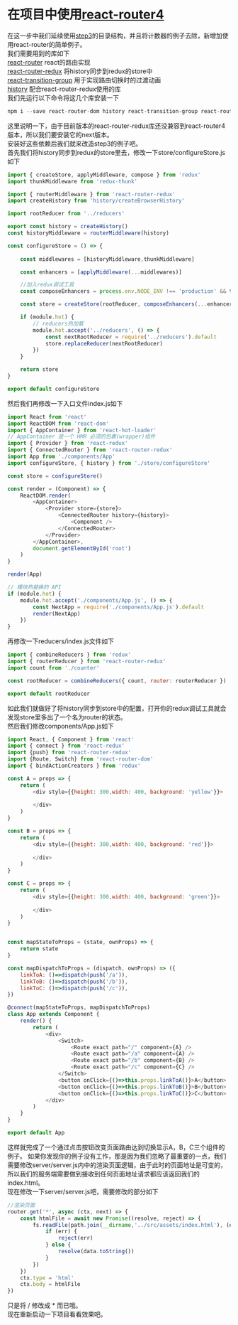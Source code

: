 # 在项目中使用[react-router4](https://reacttraining.com/react-router/)
在这一步中我们延续使用[step3](https://github.com/sundaypig/build-react-tutorial/tree/master/step3)的目录结构，并且将计数器的例子去除，新增加使用react-router的简单例子。  
我们需要用到的库如下  
[react-router](https://reacttraining.com/react-router/) react的路由实现  
[react-router-redux](https://github.com/reactjs/react-router-redux) 将history同步到redux的store中  
[react-transition-group](https://github.com/reactjs/react-transition-group) 用于实现路由切换时的过渡动画  
[history](https://github.com/ReactTraining/history) 配合react-router-redux使用的库  
我们先运行以下命令将这几个库安装一下  
```js
npm i --save react-router-dom history react-transition-group react-router-redux@next
```
这里说明一下，由于目前版本的react-router-redux库还没兼容到react-router4版本，所以我们要安装它的next版本。  
安装好这些依赖后我们就来改造step3的例子吧。    
首先我们将history同步到redux的store里去，修改一下store/configureStore.js如下  
```js
import { createStore, applyMiddleware, compose } from 'redux'
import thunkMiddleware from 'redux-thunk'

import { routerMiddleware } from 'react-router-redux'
import createHistory from 'history/createBrowserHistory'

import rootReducer from '../reducers'

export const history = createHistory()
const historyMiddleware = routerMiddleware(history)

const configureStore = () => {
    
    const middlewares = [historyMiddleware,thunkMiddleware]

    const enhancers = [applyMiddleware(...middlewares)]

    //加入redux调试工具
    const composeEnhancers = process.env.NODE_ENV !== 'production' && typeof window === 'object' && window.__REDUX_DEVTOOLS_EXTENSION_COMPOSE__ ? window.__REDUX_DEVTOOLS_EXTENSION_COMPOSE__({}) : compose

    const store = createStore(rootReducer, composeEnhancers(...enhancers))

    if (module.hot) {
        // reducers热加载
        module.hot.accept('../reducers', () => {
            const nextRootReducer = require('../reducers').default
            store.replaceReducer(nextRootReducer)
        })
    }

    return store
}

export default configureStore
``` 
然后我们再修改一下入口文件index.js如下  
```js
import React from 'react'
import ReactDOM from 'react-dom'
import { AppContainer } from 'react-hot-loader'
// AppContainer 是一个 HMR 必须的包裹(wrapper)组件
import { Provider } from 'react-redux'
import { ConnectedRouter } from 'react-router-redux'
import App from './components/App'
import configureStore, { history } from './store/configureStore'

const store = configureStore()

const render = (Component) => {
    ReactDOM.render(
        <AppContainer>
            <Provider store={store}>
                <ConnectedRouter history={history}>
                    <Component />
                </ConnectedRouter>
            </Provider>
        </AppContainer>,
        document.getElementById('root')
    )
}

render(App)

// 模块热替换的 API
if (module.hot) {
    module.hot.accept('./components/App.js', () => {
        const NextApp = require('./components/App.js').default
        render(NextApp)
    })
}
```
再修改一下reducers/index.js文件如下  
```js
import { combineReducers } from 'redux'
import { routerReducer } from 'react-router-redux'
import count from './counter'

const rootReducer = combineReducers({ count, router: routerReducer })

export default rootReducer
```
如此我们就做好了将history同步到store中的配置，打开你的redux调试工具就会发现store里多出了一个名为router的状态。  
然后我们修改components/App.js如下  
```js
import React, { Component } from 'react'
import { connect } from 'react-redux'
import {push} from 'react-router-redux'
import {Route, Switch} from 'react-router-dom' 
import { bindActionCreators } from 'redux'

const A = props => {
    return (
        <div style={{height: 300,width: 400, background: 'yellow'}}>
            
        </div>
    )
}

const B = props => {
    return (
        <div style={{height: 300,width: 400, background: 'red'}}>
            
        </div>
    )
}

const C = props => {
    return (
        <div style={{height: 300,width: 400, background: 'green'}}>
            
        </div>
    )
}


const mapStateToProps = (state, ownProps) => {
    return state
}

const mapDispatchToProps = (dispatch, ownProps) => ({
    linkToA: ()=>dispatch(push('/a')),
    linkToB: ()=>dispatch(push('/b')),
    linkToC: ()=>dispatch(push('/c')),
})

@connect(mapStateToProps, mapDispatchToProps)
class App extends Component {
    render() {
        return (
            <div>
                <Switch>
                    <Route exact path="/" component={A} />
                    <Route exact path="/a" component={A} />
                    <Route exact path="/b" component={B} />
                    <Route exact path="/c" component={C} />
                </Switch>
                <button onClick={()=>this.props.linkToA()}>A</button>
                <button onClick={()=>this.props.linkToB()}>B</button>
                <button onClick={()=>this.props.linkToC()}>C</button>
            </div>
        )
    }
}

export default App
```  
这样就完成了一个通过点击按钮改变页面路由达到切换显示A，B，C三个组件的例子。
如果你发现你的例子没有工作，那是因为我们忽略了最重要的一点，我们需要修改server/server.js内中的渲染页面逻辑，由于此时的页面地址是可变的，所以我们的服务端需要做到接收到任何页面地址请求都应该返回我们的index.html。  
现在修改一下server/server.js吧，需要修改的部分如下  
```js
//渲染页面
router.get('*', async (ctx, next) => {
    const htmlFile = await new Promise((resolve, reject) => {
        fs.readFile(path.join(__dirname,'../src/assets/index.html'), (err, data) => {
            if (err) {
                reject(err)
            } else {
                resolve(data.toString())
            }
        })
    })
    ctx.type = 'html'
    ctx.body = htmlFile
})
```
只是将 / 修改成 * 而已哦。  
现在重新启动一下项目看看效果吧。
  









